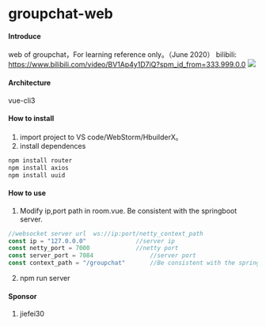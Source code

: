 # groupchat-web

#### Introduce
web of groupchat，For learning reference only。（June 2020）
bilibili: https://www.bilibili.com/video/BV1Ap4y1D7iQ?spm_id_from=333.999.0.0
![](https://file.makeyourchoice.cn/img/github/groupchat.jpg)

#### Architecture
vue-cli3

#### How to install
1.  import project to VS code/WebStorm/HbuilderX。
2.  install dependences
```cmd
npm install router
npm install axios
npm install uuid

```

#### How to use

1.  Modify  ip,port path in room.vue. Be consistent with the springboot server.
```js
//websocket server url  ws://ip:port/netty_context_path
const ip = "127.0.0.0"      		//server ip
const netty_port = 7000      		//netty port
const server_port = 7084                //server port
const context_path = "/groupchat"       //Be consistent with the springboot server

```
2.  npm run server
#### Sponsor

1.  jiefei30
